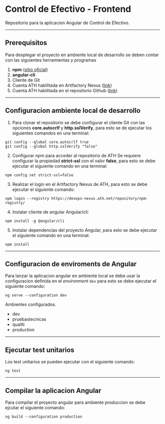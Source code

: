 # Control de Efectivo - Frontend

Repositorio para la aplicacion Angular de Control de Efectivo.

---

## Prerequisitos

Para desplegar el proyecto en ambiente local de desarrollo se deben contar con las siguientes herramientas y programas

1. **npm** ([sitio oficial](https://nodejs.org/en/download/))
2. **angular-cli** 
3. Cliente de Git 
4. Cuenta ATH habilitada en Artifactory Nexus ([link](https://devops-nexus.ath.net/))
5. Cuenta ATH habilitada en el repositorio Github ([link](https://devops-github.ath.net/))

---

## Configuracion ambiente local de desarrollo

1. Para clonar el repositorio se debe configurar el cliente Git con las opciones **core.autocrlf** y **http.sslVerify**, para esto se de ejecutar los siguientes comandos en una terminal:

```shell
git config --global core.autocrlf true
git config --global http.sslVerify "false"
```

2. Configurar npm para acceder al repositorio de ATH
Se requiere configurar la propiedad **strict-ssl** con el valor **false**, para esto se debe ejecutar el siguiente comando en una terminal:

```shell
npm config set strict-ssl=false
```

3. Realizar el login en el Artifactory Nexus de ATH, para esto se debe ejecutar el siguiente comando:

```shell
npm login --registry https://devops-nexus.ath.net/repository/npm-registry/
```
4. Instalar cliente de angular Angular/cli: 

```shell
npm install -g @angular/cli
```

5. Instalar dependencias del proyecto Angular, para esto se debe ejecutar el siguiente comando en una terminal:

```shell
npm install
```

---

## Configuracion de enviroments de Angular

Para lanzar la aplicacion angular en ambiente local se debe usar la configuracion definida en el *environment* ```dev``` para esto se debe ejecutar el siguiente comando:

```shell 
ng serve --configuration dev
```
Ambientes configurados.
- dev 
- pruebastecnicas
- qualiti
- production

---

## Ejecutar test unitarios

Los test unitarios se pueden ejecutar con el siguiente comando:

```shell
ng test
```

---

## Compilar la aplicacion Angular

Para compilar el proyecto angular para ambiente produccion se debe ejcutar el siguiente comando:

```shell
ng build --configuration production
```

